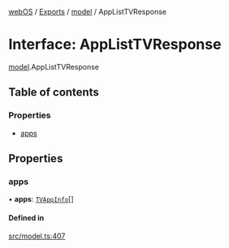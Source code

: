 [webOS](../README.md) / [Exports](../modules.md) / [model](../modules/model.md) / AppListTVResponse

# Interface: AppListTVResponse

[model](../modules/model.md).AppListTVResponse

## Table of contents

### Properties

- [apps](model.AppListTVResponse.md#apps)

## Properties

### apps

• **apps**: [`TVAppInfo`](model.TVAppInfo.md)[]

#### Defined in

[src/model.ts:407](https://github.com/Dabolus/webos-tv/blob/db77d18/src/model.ts#L407)
